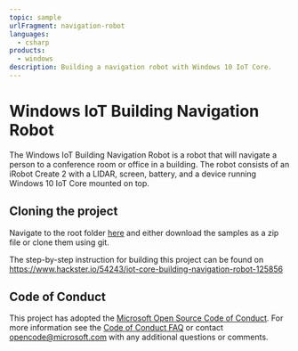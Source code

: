 ```yaml
---
topic: sample
urlFragment: navigation-robot
languages:
  - csharp
products:
  - windows
description: Building a navigation robot with Windows 10 IoT Core.
---
```


# Windows IoT Building Navigation Robot

The Windows IoT Building Navigation Robot is a robot that will navigate a person to a conference room or office in a building.  The robot consists of an iRobot Create 2 with a LIDAR, screen, battery, and a device running Windows 10 IoT Core mounted on top.

## Cloning the project

Navigate to the root folder [here](https://github.com/Microsoft/Windows-iotcore-samples) and either download the samples as a zip file or clone them using git.  

The step-by-step instruction for building this project can be found on https://www.hackster.io/54243/iot-core-building-navigation-robot-125856

## Code of Conduct

This project has adopted the [Microsoft Open Source Code of Conduct](https://opensource.microsoft.com/codeofconduct/). For more information see the [Code of Conduct FAQ](https://opensource.microsoft.com/codeofconduct/faq/) or contact [opencode@microsoft.com](mailto:opencode@microsoft.com) with any additional questions or comments. 
